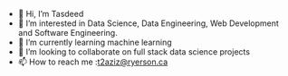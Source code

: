 - 👋 Hi, I’m Tasdeed
- 👀 I’m interested in Data Science, Data Engineering, Web Development and Software Engineering.
- 🌱 I’m currently learning machine learning 
- 💞️ I’m looking to collaborate on full stack data science projects
- 📫 How to reach me :t2aziz@ryerson.ca

<!---
TAA-DSA/TAA-DSA is a ✨ special ✨ repository because its `README.md` (this file) appears on your GitHub profile.
You can click the Preview link to take a look at your changes.
--->
